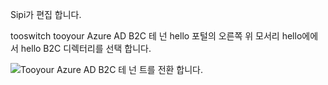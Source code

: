 Sipi가 편집 합니다.

tooswitch tooyour Azure AD B2C 테 넌 hello 포털의 오른쪽 위 모서리 hello에에서 hello B2C 디렉터리를 선택 합니다.

![Tooyour Azure AD B2C 테 넌 트를 전환 합니다.](./media/active-directory-b2c-switch-b2c-tenant/switch-to-b2c-tenant.png)
